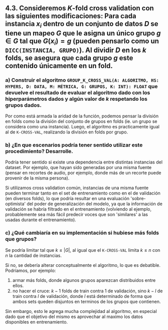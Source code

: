 ## 4.3. Consideremos $K$-fold cross validation con las siguientes modificaciones: Para cada instancia $x_i$ dentro de un conjunto de datos $D$ se tiene un mapeo $G$ que le asigna un único grupo $g \in G$ tal que $G(x_i) = g$ (pueden pensarlo como un `DICC(INSTANCIA, GRUPO)`). Al dividir $D$ en los $k$ folds, se asegura que cada grupo $g$ este contenido únicamente en un fold.

### a) Construir el algoritmo `GROUP_K_CROSS_VAL(A: ALGORITMO, HS: HYPERS, D: DATA, M: MÉTRICA, G: GRUPOS, K: INT): FLOAT` que devuelve el resultado de evaluar el algoritmo dado con los hiperparámetros dados y algún valor de $k$ respetando los grupos dados.

Por como está armada la aridad de la función, podemos pensar la división en folds como la división del conjunto de grupos en folds (ie. un grupo se considera como una instancia). Luego, el algoritmo es practicamente igual al de `K-CROSS-VAL`, realizando la división en folds por grupo.

### b) ¿En que escenarios podría tener sentido utilizar este procedimiento? Desarrolle.

Podría tener sentido si existe una dependencia entre distintas instancias del dataset. Por ejemplo, que hayan sido generadas por una misma fuente (pensar en recortes de audio, por ejemplo, donde más de un recorte puede provenir de la misma persona).

Si utilizamos cross validation común, instancias de una misma fuente pueden terminar tanto en el set de entrenamiento como en el de validación (en diversos folds), lo que podría resultar en una evaluación 'sobre-optimista' del poder de generalización del modelo, ya que la información de validación se habría filtrado en el entrenamiento (volviendo al ejemplo, probablemente sea más fácil predecir voces que son 'similares' a las usadas durante el entrenamiento). 


### c) ¿Qué cambiaría en su implementación si hubiese más folds que grupos?

Se podría limitar tal que $k \leq |G|$, al igual que el `K-CROSS-VAL` limita $k \leq n$ con $n$ la cantidad de instancias. 

Si no, se debería alterar conceptualmente el algoritmo, lo que es debatible. Podríamos, por ejemplo:
1. armar más folds, donde algunos grupos aparezcan distribuidos entre ellos. 
2. no hacer el cruce: $k - 1$ folds de train contra $1$ de validación, sino $k - l$ de train contra $l$ de validación, donde $l$ está determinado de forma que ambos sets queden disjuntos en terminos de los grupos que contienen. 

Sin embargo, esto le agrega mucha complejidad al algoritmo, en especial dado que el objetivo del mismo es aprovechar al maximo los datos disponibles en entrenamiento.
